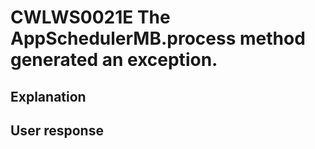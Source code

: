 # CWLWS0021E The AppSchedulerMB.process method generated an exception.

## Explanation

## User response